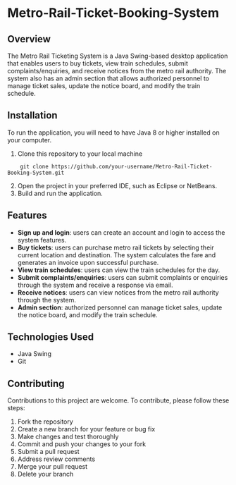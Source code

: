 # Metro-Rail-Ticket-Booking-System

## Overview
The Metro Rail Ticketing System is a Java Swing-based desktop application that enables users to buy tickets, view train schedules, submit complaints/enquiries, and receive notices from the metro rail authority. The system also has an admin section that allows authorized personnel to manage ticket sales, update the notice board, and modify the train schedule.

## Installation
To run the application, you will need to have Java 8 or higher installed on your computer.

1. Clone this repository to your local machine

```
    git clone https://github.com/your-username/Metro-Rail-Ticket-Booking-System.git
```

2. Open the project in your preferred IDE, such as Eclipse or NetBeans.
3. Build and run the application.

## Features
+ **Sign up and login**: users can create an account and login to access the system features.
+ **Buy tickets**: users can purchase metro rail tickets by selecting their current location and destination. The system calculates the fare and generates an invoice upon successful purchase.
+ **View train schedules**: users can view the train schedules for the day.
+ **Submit complaints/enquiries**: users can submit complaints or enquiries through the system and receive a response via email.
+ **Receive notices**: users can view notices from the metro rail authority through the system.
+ **Admin section**: authorized personnel can manage ticket sales, update the notice board, and modify the train schedule.

## Technologies Used
- Java Swing
- Git

## Contributing
Contributions to this project are welcome. To contribute, please follow these steps:

1. Fork the repository
2. Create a new branch for your feature or bug fix
3. Make changes and test thoroughly
4. Commit and push your changes to your fork
5. Submit a pull request
6. Address review comments
7. Merge your pull request
8. Delete your branch

